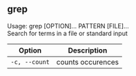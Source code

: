 ## grep
Usage: grep [OPTION]... PATTERN [FILE]...\
Search for terms in a file or standard input

| Option      | Description |
| ----------- | ----------- |
| `-c, --count`| counts occurences |